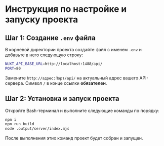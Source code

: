 # Инструкция по настройке и запуску проекта

## Шаг 1: Создание `.env` файла

В корневой директории проекта создайте файл с именем `.env` и добавьте в него следующую строку:

```bash
NUXT_API_BASE_URL=http://localhost:1488/api/
PORT=80
```

Замените `http://адрес:Порт/api/` на актуальный адрес вашего API-сервера. Символ `/` в конце ссылки **обязателен**.

## Шаг 2: Установка и запуск проекта

Откройте Bash-терминал и выполните следующие команды по порядку:

```bash
npm i
npm run build
node .output/server/index.mjs
```

После выполнения этих команд проект будет собран и запущен.
